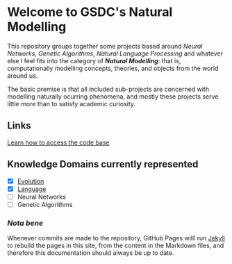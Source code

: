# Welcome to GSDC's Natural Modelling

This repository groups together some projects based around _Neural Networks_, _Genetic Algorithms_, _Natural Language Processing_ and whatever else I feel fits into the category of _**Natural Modelling**_: that is, computationally modelling concepts, theories, and objects from the world around us.

The basic premise is that all included sub-projects are concerned with modelling naturally ocurring phenomena, and mostly these projects serve little more than to satisfy academic curiosity.

## Links

[Learn how to access the code base](code.md)

## Knowledge Domains currently represented

- [x] [Evolution](https://bill-richards.github.io/evolution/)
- [x] [Language](https://bill-richards.github.io/natural-language-processing/)
- [ ] Neural Networks
- [ ] Genetic Algorithms

### _Nota bene_

Whenever commits are made to the repository, GitHub Pages willl run [Jekyll](https://jekyllrb.com/) to rebuild the pages in this site, from the content in the Markdown files, and therefore this documentation should always be up to date.
